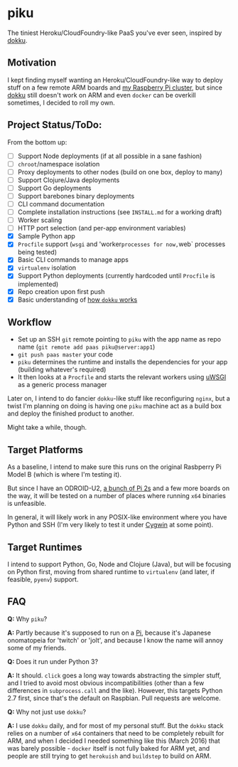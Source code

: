 # piku

The tiniest Heroku/CloudFoundry-like PaaS you've ever seen, inspired by [dokku][dokku].

## Motivation

I kept finding myself wanting an Heroku/CloudFoundry-like way to deploy stuff on a few remote ARM boards and [my Raspberry Pi cluster][raspi-cluster], but since [dokku][dokku] still doesn't work on ARM and even `docker` can be overkill sometimes, I decided to roll my own.

## Project Status/ToDo:

From the bottom up:

- [ ] Support Node deployments (if at all possible in a sane fashion)
- [ ] `chroot`/namespace isolation
- [ ] Proxy deployments to other nodes (build on one box, deploy to many) 
- [ ] Support Clojure/Java deployments
- [ ] Support Go deployments
- [ ] Support barebones binary deployments
- [ ] CLI command documentation
- [ ] Complete installation instructions (see `INSTALL.md` for a working draft)
- [ ] Worker scaling
- [ ] HTTP port selection (and per-app environment variables)
- [x] Sample Python app
- [X] `Procfile` support (`wsgi` and 'worker` processes for now, `web` processes being tested)
- [x] Basic CLI commands to manage apps
- [x] `virtualenv` isolation
- [x] Support Python deployments (currently hardcoded until `Procfile` is implemented)
- [x] Repo creation upon first push
- [x] Basic understanding of [how `dokku` works](http://off-the-stack.moorman.nu/2013-11-23-how-dokku-works.html)

## Workflow

* Set up an SSH `git` remote pointing to `piku` with the app name as repo name (`git remote add paas piku@server:app1`) 
* `git push paas master` your code
* `piku` determines the runtime and installs the dependencies for your app (building whatever's required)
*  It then looks at a `Procfile` and starts the relevant workers using [uWSGI][uwsgi] as a generic process manager

Later on, I intend to do fancier `dokku`-like stuff like reconfiguring `nginx`, but a twist I'm planning on doing is having one `piku` machine act as a build box and deploy the finished product to another.

Might take a while, though.

## Target Platforms

As a baseline, I intend to make sure this runs on the original Rasbperry Pi Model B (which is where I'm testing it).

But since I have an ODROID-U2, [a bunch of Pi 2s][raspi-cluster] and a few more boards on the way, it will be tested on a number of places where running `x64` binaries is unfeasible.

In general, it will likely work in any POSIX-like environment where you have Python and SSH (I'm very likely to test it under [Cygwin][cygwin] at some point).

## Target Runtimes

I intend to support Python, Go, Node and Clojure (Java), but will be focusing on Python first, moving from shared runtime to `virtualenv` (and later, if feasible, `pyenv`) support.

## FAQ

**Q:** Why `piku`?

**A:** Partly because it's supposed to run on a [Pi][pi], because it's Japanese onomatopeia for 'twitch' or 'jolt', and because I know the name will annoy some of my friends.

**Q:** Does it run under Python 3?

**A:** It should. `click` goes a long way towards abstracting the simpler stuff, and I tried to avoid most obvious incompatibilities (other than a few differences in `subprocess.call` and the like). However, this targets Python 2.7 first, since that's the default on Raspbian. Pull requests are welcome.

**Q:** Why not just use `dokku`?

**A:** I use `dokku` daily, and for most of my personal stuff. But the `dokku` stack relies on a number of `x64` containers that need to be completely rebuilt for ARM, and when I decided I needed something like this (March 2016) that was barely possible - `docker` itself is not fully baked for ARM yet, and people are still trying to get `herokuish` and `buildstep` to build on ARM.

[pi]: http://www.raspberrypi.org
[dokku]: https://github.com/dokku/dokku
[raspi-cluster]: https://github.com/rcarmo/raspi-cluster
[cygwin]: http://www.cygwin.com
[uwsgi]: https://github.com/unbit/uwsgi